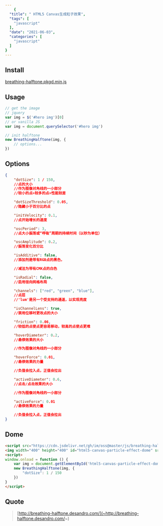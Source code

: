 ```yaml
---
    {
  "title": " HTML5 Canvas生成粒子效果",
  "tags": [
    "javascript"
  ],
  "date": "2021-06-03",
  "categories": [
    "javascript"
  ]
}
---
```

    
## Install

[breathing-halftone.pkgd.min.js](~https://cdn.jsdelivr.net/gh/im/oss@master/js/breathing-halftone.pkgd.min.js~)

## Usage

```js
// get the image
// jquery
var img = $('#hero img')[0]
// or vanilla JS
var img = document.querySelector('#hero img')

// init halftone
new BreathingHalftone(img, {
    // options...
})
```
<!--more-->
## Options

```json
{
    "dotSize": 1 / 150,
    //点的大小
    //作为图像对角线的一小部分
    //较小的点=较多的点=性能较差

    "dotSizeThreshold": 0.05,
    //隐藏小于百分比的点

    "initVelocity": 0.1,
    //点开始增长的速度

    "oscPeriod": 3,
    //点大小振荡或“呼吸”周期的持续时间（以秒为单位）

    "oscAmplitude": 0.2,
    //振荡变化百分比

    "isAdditive": false,
    //添加剂是带有RGB点的黑色，

    //减法为带有CMK点的白色

    "isRadial": false,
    //启用径向网格布局

    "channels": ["red", "green", "blue"],
    //点层
    //'lum'是另一个受支持的通道，以实现亮度

    "isChannelLens": true,
    //禁用位移时更改点的大小

    "friction": 0.06,
    //较低的点使点更容易移动，较高的点使点更难

    "hoverDiameter": 0.2,
    //悬停效果的大小

    //作为图像对角线的一小部分

    "hoverForce": 0.01,
    //悬停效果的力量

    //负值会拉入点，正值会拉出

    "activeDiameter": 0.6,
    //点击/点击效果的大小

    //作为图像对角线的一小部分

    "activeForce": 0.01
    //悬停效果的力量

    //负值会拉入点，正值会拉出
}
```

## Dome
```html
<script src="https://cdn.jsdelivr.net/gh/im/oss@master/js/breathing-halftone.pkgd.min.js"></script>
<img width="400" height="400" id="html5-canvas-particle-effect-dome" src="/images/header/avatar.jpg" />
<script>
window.onload = function () {
    var img = document.getElementById('html5-canvas-particle-effect-dome')
    new BreathingHalftone(img, {
        "dotSize": 1 / 150
    })
}
</script>
```

## Quote

> [http://breathing-halftone.desandro.com/](~http://breathing-halftone.desandro.com/~)  

